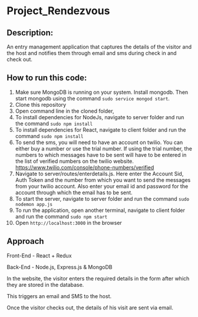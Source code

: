 # Project_Rendezvous

## Description:
An entry management application that captures the details of the visitor and the host and notifies them through email and sms during check in and check out.

## How to run this code:

1. Make sure MongoDB is running on your system.
   Install mongodb.
   Then start mongodb using the command `sudo service mongod start`.  
2. Clone this repository
3. Open command line in the cloned folder,
4. To install dependencies for NodeJs, navigate to server folder and run the command `sudo npm install`
5. To install dependencies for React, navigate to client folder and run the command `sudo npm install`
6. To send the sms, you will need to have an account on twilio. You can either buy a number or use the trial number.
   If using the trial number, the numbers to which messages have to be sent will have to be entered in the list of verified numbers on the twilio website. https://www.twilio.com/console/phone-numbers/verified
7. Navigate to server/routes/enterdetails.js. Here enter the Account Sid, Auth Token and the number from which you want to send the messages from your twilio account. Also enter your email id and password for the account through which the email has to be sent.
8. To start the server, navigate to server folder and run the command `sudo nodemon app.js`
9. To run the application, open another terminal, navigate to client folder and run the command `sudo npm start`
10. Open `http://localhost:3000` in the browser

## Approach

Front-End - React + Redux

Back-End - Node.js, Express.js & MongoDB

In the website, the visitor enters the required details in the form after which they are stored in the database.

This triggers an email and SMS to the host.

Once the visitor checks out, the details of his visit are sent via email.
